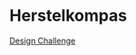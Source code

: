 # Herstelkompas

[Design Challenge](https://github.com/fdnd-agency/herstelkompas/wiki/Design-Challenge)
